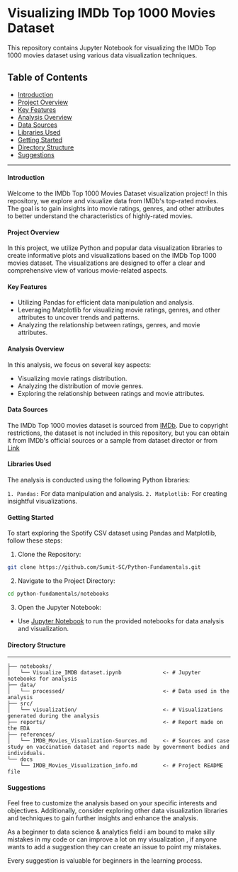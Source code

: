 # Visualizing IMDb Top 1000 Movies Dataset

This repository contains Jupyter Notebook for visualizing the IMDb Top 1000 movies dataset using various data visualization techniques.

## Table of Contents

- [Introduction](#introduction)
- [Project Overview](#project-overview)
- [Key Features](#key-features)
- [Analysis Overview](#analysis-overview)
- [Data Sources](#data-sources)
- [Libraries Used](#libraries-used)
- [Getting Started](#getting-started)
- [Directory Structure](#directory-structure)
- [Suggestions](#suggestions)

----
#### Introduction 

Welcome to the IMDb Top 1000 Movies Dataset visualization project! In this repository, we explore and visualize data from IMDb's top-rated movies. The goal is to gain insights into movie ratings, genres, and other attributes to better understand the characteristics of highly-rated movies.

#### Project Overview

In this project, we utilize Python and popular data visualization libraries to create informative plots and visualizations based on the IMDb Top 1000 movies dataset. The visualizations are designed to offer a clear and comprehensive view of various movie-related aspects.

#### Key Features

- Utilizing Pandas for efficient data manipulation and analysis.
- Leveraging Matplotlib for visualizing movie ratings, genres, and other attributes to uncover trends and patterns.
- Analyzing the relationship between ratings, genres, and movie attributes.

#### Analysis Overview

In this analysis, we focus on several key aspects:

- Visualizing movie ratings distribution.
- Analyzing the distribution of movie genres.
- Exploring the relationship between ratings and movie attributes.

#### Data Sources

The IMDb Top 1000 movies dataset is sourced from [IMDb](https://www.imdb.com). Due to copyright restrictions, the dataset is not included in this repository, but you can obtain it from IMDb's official sources or a sample from dataset director or from [Link](https://drive.google.com/file/d/1HRhwbIjPNaIIstFtT5pQESqxw1qKbYKs/view)

#### Libraries Used

The analysis is conducted using the following Python libraries:

`1. Pandas:` For data manipulation and analysis.
`2. Matplotlib:` For creating insightful visualizations.

#### Getting Started

To start exploring the Spotify CSV dataset using Pandas and Matplotlib, follow these steps:


1. Clone the Repository:
```sh
git clone https://github.com/Sumit-SC/Python-Fundamentals.git
```

2. Navigate to the Project Directory:
```sh
cd python-fundamentals/notebooks
```

3. Open the Jupyter Notebook:
- Use [Jupyter Notebook](../notebooks/Visualize_IMDB%20dataset%20using%20Matplotlib.ipynb) to run the provided notebooks for data analysis and visualization.

#### Directory Structure

----

    ├── notebooks/
    │   └── Visualize_IMDB dataset.ipynb             <- # Jupyter notebooks for analysis
    ├── data/
    │   └── processed/                               <- # Data used in the analysis
    ├── src/
    │   └── visualization/                           <- # Visualizations generated during the analysis
    ├── reports/                                     <- # Report made on the EDA
    ├── references/
    │   └── IMDB_Movies_Visualization-Sources.md     <- # Sources and case study on vaccination dataset and reports made by government bodies and individuals.
    └── docs
        └── IMDB_Movies_Visualization_info.md        <- # Project README file


#### Suggestions

Feel free to customize the analysis based on your specific interests and objectives. Additionally, consider exploring other data visualization libraries and techniques to gain further insights and enhance the analysis.

As a beginner to data science & analytics field i am bound to make silly mistakes in my code or can improve a lot on my visualization , if anyone wants to add a suggestion they can create an issue to point my mistakes.
>
Every suggestion is valuable for beginners in the learning process.

